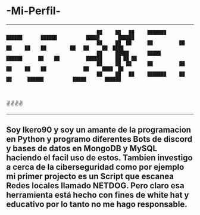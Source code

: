 # -Mi-Perfil-
-----------------------------------------------------------------------------------------------------------------------------------------------------------------------


                                      ██     ██   ██     ███████     ██████       ██████           █████       ██████      
                                      ██     ██  ██      ██          ██   ██     ██    ██         ██   ██     ██  ████     
                                      ██     █████       █████       ██████      ██    ██          ██████     ██ ██ ██     
                                      ██     ██  ██      ██          ██   ██     ██    ██              ██     ████  ██     
                                      ██     ██   ██     ███████     ██   ██      ██████           █████       ██████      
                                                                                     
                                                                     ✌️✌️✌️✌️                                                                     

-------------------------------------------------------------------------------------------------------------------------------------------------------------------------
Soy Ikero90 y soy un amante de la programacion en Python y programo diferentes Bots de discord y bases de datos en MongoDB y MySQL haciendo el facil uso de estos.
Tambien investigo a cerca de la ciberseguridad como por ejemplo mi primer projecto es un Script que escanea Redes locales llamado NETDOG. Pero claro esa herramienta está hecho con fines de white hat y educativo por lo tanto no me hago responsable. 
-------------------------------------------------------------------------------------------------------------------------------------------------------------------------
